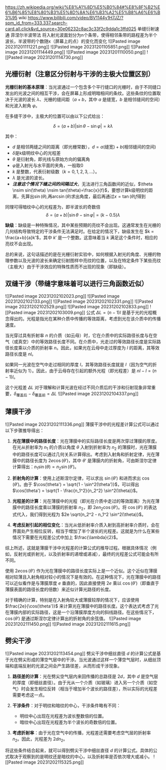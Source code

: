 https://zh.wikipedia.org/wiki/%E8%A1%8D%E5%B0%84#%E8%8F%B2%E6%B6%85%E8%80%B3%E5%8D%8A%E6%B3%A2%E5%B8%A6%E6%B3%95 wiki
https://www.bilibili.com/video/BV1144y1H7JZ/?spm_id_from=333.337.search-card.all.click&vd_source=30e06232c8ac3c33f2c9dda1c3ffd025 单缝衍射速通
菲涅尔半波带法
将入射光波面划分为n个条带，使得相邻条带的路程差为半个波长，半波带的个数随x（屏幕上的点）的变化而变化
![[Pasted image 20231201111221.png]]
![[Pasted image 20231201105851.png]]
![[Pasted image 20231201114449.png]]
![[Pasted image 20231201110050.png]]
![[Pasted image 20231201114730.png]]

## 光栅衍射（注意区分衍射与干涉的主极大位置区别）

**光栅衍射的基本原理**：当光波通过一个包含多个平行缝口的光栅时，由于不同缝口发出的光波之间的相互干涉，会在屏幕上形成明暗相间的条纹。这些条纹的位置取决于光波的波长 $\lambda$、光栅的缝间距（$a+b$，其中 $a$ 是缝宽，$b$ 是相邻缝间的空间）和光波入射角 $\varphi$。

在多缝干涉中，主极大的位置可以由以下公式给出：

$$\delta = (a+b)|\sin \theta - \sin \varphi| = k\lambda$$

其中：
- $d$ 是相邻两缝之间的距离（即光栅常数），$d=a\text{(缝宽)}+b\text{(相邻缝间的空间)}$
- $\delta$是k级明纹中心的光程差
- $\theta$ 是衍射角，即光线与原始方向的偏离角
- $\varphi$是入射光与水平面的夹角，一般取0
- $k$ 是整数，代表衍射级数（$k = 0, 1, 2, 3, \ldots$）。
- $\lambda$ 是光波的波长。
- ***注意这个情况下缝之间的间隔过大***，无法进行三角函数间的近似，$\theta \nsim sin(\theta) \nsim tan(\theta)=\frac{x}{f}$，要想计算k级明纹的距离，先算出$\sin(\theta)$,再$\arcsin(\theta)$求出角度，最后再通过$x = \tan(\theta)f$得到

同理可得暗纹中心的光程差为，即半波长的奇数倍
$$\delta = (a+b)|\sin \theta - \sin \varphi| = (k-0.5)\lambda$$

 **缺级**：缺级是一种特殊情况，其中某些预期的亮纹不会出现。这通常发生在光栅的几何结构导致特定的干涉条件无法满足时。在给定的情况下，缺级发生在 $k = \frac{a+b}{a}k'$，其中 $k'$ 是一个整数。这意味着当 $k$ 满足这个条件时，相应的亮纹不会出现。


总的来说，这句话描述的是在光栅衍射实验中，如何根据入射光的角度、光栅的物理参数以及光波的波长来确定衍射图样中亮纹的位置，以及在特定条件下某些亮纹（主极大）由于干涉效应的特殊性质而不出现的现象（即缺级）。

## 双缝干涉（带缝字意味着可以进行三角函数近似）

![[Pasted image 20231202102023.png]]
![[Pasted image 20231202102133.png]]
![[Pasted image 20231202102331.png]]
![[Pasted image 20231202102529.png]]
![[Pasted image 20231202102833.png]]
![[Pasted image 20231202103009.png]]
公式 $\Delta L = (n - 1)l$ 是基于光的光程概念得出的。光程是指光在某种介质中传播的等效距离，考虑到光在该介质中的传播速度。

当光穿过具有折射率 $n$ 的介质（如云母）时，它在介质中的实际路径长度与在空气（或真空）中的等效路径长度不同。在介质中，光走过的等效路径长度是实际路径长度乘以介质的折射率 $n$。因此，如果光在云母中走过厚度为 $l$ 的距离，其等效路径长度是 $nl$。

如果同一光波在空气中走过相同的厚度 $l$，其等效路径长度就是 $l$（因为空气的折射率近似为 1）。因此，由于云母存在引起的额外光程（即光程差）是 $nl - l = (n - 1)l$。

这个光程差 $\Delta L$ 对于理解和计算光波在经过不同介质后的干涉和衍射现象非常重要，$\delta_\text{覆盖后}-\delta_\text{覆盖前}=\Delta L$
![[Pasted image 20231202104337.png]]
## 薄膜干涉
![[Pasted image 20231202111336.png]]
薄膜干涉中的光程差计算公式可以通过以下步骤推导得出：

1. **光在薄膜中的路径长度**：光在薄膜中的实际路径长度是两次穿过薄膜的厚度。在光从折射率为 $n_1$ 的介质以角度 $\theta$ 入射到折射率为 $n_2$ 的薄膜时，光在薄膜中的路径长度可以通过几何关系计算得出。考虑到入射角和折射定律，光在薄膜中的路径长度为 $2e \cos(\theta')$，其中 $\theta'$ 是薄膜内的折射角，可由斯涅尔定律计算得出：$n_1 \sin(\theta) = n_2 \sin(\theta')$。

2. **折射角的计算**：使用上述斯涅尔定律，可以求出 $\sin(\theta')$ 和进而求出 $\cos(\theta')$。由于 $\cos(\theta') = \sqrt{1 - \sin^2(\theta')}$，可以得出 $\cos(\theta') = \sqrt{1 - \frac{n_1^2}{n_2^2} \sin^2(\theta)}$。

3. **光程差的计算**：光在薄膜中的光程（即光在介质中走过的等效距离）为光在薄膜中的路径长度乘以薄膜的折射率 $n_2$，即 $2en_2 \cos(\theta')$。将 $\cos(\theta')$ 的表达式代入，我们得到光程为 $2e \sqrt{n_2^2 - n_1^2 \sin^2(\theta)}$。

4. **考虑反射引起的相位变化**：当光从低折射率介质入射到高折射率介质时，会在界面处产生相位反转，相当于增加了半个波长的光程差。这就是为什么在某些情况下需要在光程差公式中加上 $\frac{\lambda}{2}$。

综上所述，这就是薄膜干涉中光程差的计算公式的推导过程。根据具体情况（例如，反射光或折射光，以及折射率的递增或递减），最终的光程差公式可能会有所不同。

使用 $2e\cos(\theta')$ 作为光在薄膜中的路径长度实际上是一个近似。这个近似在薄膜相对较薄且入射角相对较小的情况下是有效的。在这种情况下，光在薄膜中的路径可以近似看作是与薄膜厚度 $e$ 垂直的，因此直接使用 $2e$ 乘以 $\cos(\theta')$（即垂直于薄膜表面的路径长度的倍数）来近似计算光路径的长度。

对于精确的计算，特别是在入射角较大或薄膜较厚的情况下，应该使用 $\frac{2e}{\cos(\theta')}$ 来计算光在薄膜中的路径长度。这个表达式考虑了光在薄膜内部的实际路径，这是一个沿薄膜厚度方向的斜线路径。在这些情况下，$\cos(\theta')$ 是通过斯涅尔定律计算出的折射角的余弦值。
![[Pasted image 20231202111450.png]]
![[Pasted image 20231202111615.png]]
## 劈尖干涉
![[Pasted image 20231202113454.png]]
劈尖干涉中细丝直径 $d$ 的计算公式是基于光在劈尖形成的薄空气层中的干涉。当光波通过这样一个薄空气层时，从细丝顶端和底端反射的光波之间会产生路径差，从而形成干涉现象。

1. **路径差的计算**：光在劈尖空气层内来回传播的总路径是 $2d$，其中 $d$ 是空气层的厚度（即细丝直径）。由于光从一个介质（如玻璃）进入另一个介质（如空气）时会发生相位反转（相当于增加半个波长的路径差），所以实际的光程差需要考虑这一点。

2. **干涉条件**：对于明纹和暗纹的中心，干涉条件略有不同：
   - 明纹中心出现在光程差为波长整数倍的位置。
   - 暗纹中心出现在光程差为半个波长的奇数倍的位置。

3. **考虑折射率**：由于光在空气中的传播，光程差还需要考虑空气层的折射率 $n_2$。因此，光程差为 $2dn_2$。

将这些条件结合起来，就可以得到劈尖干涉中细丝直径 $d$ 的计算公式。具体的公式取决于观察到的是明纹还是暗纹的中心，以及折射率是否依次增大或减小。
![[Pasted image 20231202115325.png]]